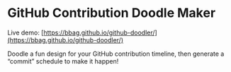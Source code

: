 # GitHub Contribution Doodle Maker

Live demo: [https://bbag.github.io/github-doodler/](https://bbag.github.io/github-doodler/)

Doodle a fun design for your GitHub contribution timeline, then generate a “commit” schedule to make it happen!